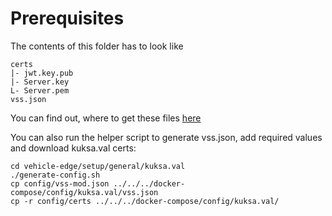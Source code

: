 <!---
  Copyright (c) 2021 Robert Bosch GmbH

  This Source Code Form is subject to the terms of the Mozilla Public
  License, v. 2.0. If a copy of the MPL was not distributed with this
  file, You can obtain one at https://mozilla.org/MPL/2.0/.

  SPDX-License-Identifier: MPL-2.0
-->

# Prerequisites

The contents of this folder has to look like

```code
certs
|- jwt.key.pub
|- Server.key
L- Server.pem
vss.json
```

You can find out, where to get these files [here](https://github.com/GENIVI/iot-event-analytics/blob/develop/docker/kuksa.val2iotea/README.md)

You can also run the helper script to generate vss.json, add required values and download kuksa.val certs:

```code
cd vehicle-edge/setup/general/kuksa.val
./generate-config.sh
cp config/vss-mod.json ../../../docker-compose/config/kuksa.val/vss.json
cp -r config/certs ../../../docker-compose/config/kuksa.val/
```
